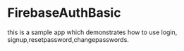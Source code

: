 # FirebaseAuthBasic
this is a sample app which demonstrates how to use login, signup,resetpassword,changepasswords.

